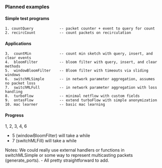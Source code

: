 ### Planned examples

#### Simple test programs

    1. countQuery            -- packet counter + event to query for count
    2. recircCount           -- count packets on recirculation 

#### Applications
    3.  countMin             -- count min sketch with query, insert, and clear events
    4.  bloomFilter          -- bloom filter with query, insert, and clear methods
    5.  windowBloomFilter    -- Bloom filter with timeouts via sliding windows
    6.  switchMLSimple       -- in network parameter aggregation, assumes no packet loss
    7.  switchMLFull         -- in network parameter aggregation with loss handling
    8.  turboFlow            -- minimal netflow with custom fields
    9.  ontasFlow            -- extend turboFlow with simple anonymization 
    10. mac learner          -- basic mac learning


#### Progress

1, 2, 3, 4, 6

- 5 (windowBloomFilter) will take a while
- 7 (switchMLFill) will take a while


Notes: 
    We could really use external handlers or functions in switchMLSimple or some way to represent multicasting packets (generate_ports).
        - All pretty straightforward to add.